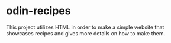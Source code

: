 # odin-recipes
This project utilizes HTML in order to make a simple website
that showcases recipes and gives more details on how to make them.